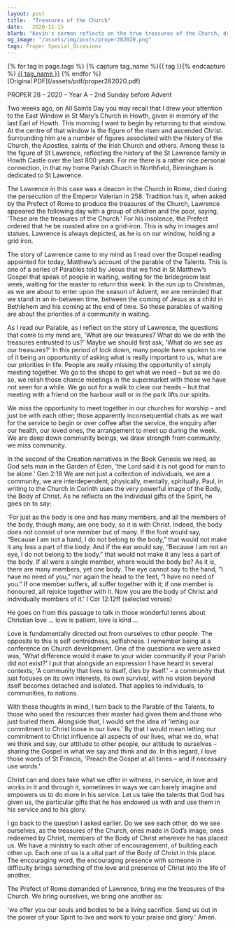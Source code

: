 ```yaml
---
layout: post
title:  "Treasures of the Church"
date:   2020-11-15
blurb: "Kevin's sermon reflects on the true treasures of the Church, drawing parallels between the story of St. Lawrence and the Parable of the Talents. He emphasizes the importance of community, interdependence, and using our gifts in service to God. The sermon encourages us to see each other as treasures of the Church, to support and uplift one another, and to live out the Gospel in our daily lives."
og_image: "/assets/img/posts/proper282020.png"
tags: Proper Special_Occasions
---    
```

<div class="tag-pills">
  {% for tag in page.tags %}
    {% capture tag_name %}{{ tag }}{% endcapture %}
    <a href="{{ site.baseurl }}/tag/{{ tag_name }}" class="tag-pill">{{ tag_name }}</a>
  {% endfor %}
</div>
[Original PDF](/assets/pdf/proper282020.pdf)

PROPER 28 – 2020 – Year A – 2nd Sunday before Advent

Two weeks ago, on All Saints Day you may recall that I drew your attention to the East Window in St Mary’s Church in Howth, given in memory of the last Earl of Howth. This morning I want to begin by returning to that window. At the centre of that window is the figure of the risen and ascended Christ. Surrounding him are a number of figures associated with the history of the Church, the Apostles, saints of the Irish Church and others. Among these is the figure of St Lawrence, reflecting the history of the St Lawrence family in Howth Castle over the last 800 years. For me there is a rather nice personal connection, in that my home Parish Church in Northfield, Birmingham is dedicated to St Lawrence.

The Lawrence in this case was a deacon in the Church in Rome, died during the persecution of the Emperor Valerian in 258. Tradition has it, when asked by the Prefect of Rome to produce the treasures of the Church, Lawrence appeared the following day with a group of children and the poor, saying, 'These are the treasures of the Church.' For his insolence, the Prefect ordered that he be roasted alive on a grid-iron. This is why in images and statues, Lawrence is always depicted, as he is on our window, holding a grid iron.

The story of Lawrence came to my mind as I read over the Gospel reading appointed for today, Matthew’s account of the parable of the Talents. This is one of a series of Parables told by Jesus that we find in St Matthew’s Gospel that speak of people in waiting, waiting for the bridegroom last week, waiting for the master to return this week. In the run up to Christmas, as we are about to enter upon the season of Advent, we are reminded that we stand in an in-between time, between the coming of Jesus as a child in Bethlehem and his coming at the end of time. So these parables of waiting are about the priorities of a community in waiting.

As I read our Parable, as I reflect on the story of Lawrence, the questions that come to my mind are, 'What are our treasures? What do we do with the treasures entrusted to us?' Maybe we should first ask, 'What do we see as our treasures?' In this period of lock down, many people have spoken to me of it being an opportunity of asking what is really important to us, what are our priorities in life. People are really missing the opportunity of simply meeting together. We go to the shops to get what we need – but as we do so, we relish those chance meetings in the supermarket with those we have not seen for a while. We go out for a walk to clear our heads – but that meeting with a friend on the harbour wall or in the park lifts our spirits.

We miss the opportunity to meet together in our churches for worship – and just be with each other; those apparently inconsequential chats as we wait for the service to begin or over coffee after the service, the enquiry after our health, our loved ones, the arrangement to meet up during the week. We are deep down community beings, we draw strength from community, we miss community.

In the second of the Creation narratives in the Book Genesis we read, as God sets man in the Garden of Eden, 'the Lord said it is not good for man to be alone.' Gen 2:18 We are not just a collection of individuals, we are a community, we are interdependent, physically, mentally, spiritually. Paul, in writing to the Church in Corinth uses the very powerful image of the Body, the Body of Christ. As he reflects on the individual gifts of the Spirit, he goes on to say:

'For just as the body is one and has many members, and all the members of the body, though many, are one body, so it is with Christ. Indeed, the body does not consist of one member but of many. If the foot would say, “Because I am not a hand, I do not belong to the body,” that would not make it any less a part of the body. And if the ear would say, “Because I am not an eye, I do not belong to the body,” that would not make it any less a part of the body. If all were a single member, where would the body be? As it is, there are many members, yet one body. The eye cannot say to the hand, “I have no need of you,” nor again the head to the feet, “I have no need of you.” If one member suffers, all suffer together with it; if one member is honoured, all rejoice together with it. Now you are the body of Christ and individually members of it.' I Cor 12:12ff (selected verses)

He goes on from this passage to talk in those wonderful terms about Christian love ... love is patient, love is kind ...

Love is fundamentally directed out from ourselves to other people. The opposite to this is self centredness, selfishness. I remember being at a conference on Church development. One of the questions we were asked was, 'What difference would it make to your wider community if your Parish did not exist?' I put that alongside an expression I have heard in several contexts; 'A community that lives to itself, dies by itself.' – a community that just focuses on its own interests, its own survival, with no vision beyond itself becomes detached and isolated. That applies to individuals, to communities, to nations.

With these thoughts in mind, I turn back to the Parable of the Talents, to those who used the resources their master had given them and those who just buried them. Alongside that, I would set the idea of 'letting our commitment to Christ loose in our lives.' By that I would mean letting our commitment to Christ influence all aspects of our lives, what we do, what we think and say, our attitude to other people, our attitude to ourselves – sharing the Gospel in what we say and think and do. In this regard, I love those words of St Francis, 'Preach the Gospel at all times – and if necessary use words.'

Christ can and does take what we offer in witness, in service, in love and works in it and through it, sometimes in ways we can barely imagine and empowers us to do more in his service. Let us take the talents that God has given us, the particular gifts that he has endowed us with and use them in his service and to his glory.

I go back to the question I asked earlier. Do we see each other, do we see ourselves, as the treasures of the Church, ones made in God’s image, ones redeemed by Christ, members of the Body of Christ wherever he has placed us. We have a ministry to each other of encouragement, of building each other up. Each one of us is a vital part of the Body of Christ in this place. The encouraging word, the encouraging presence with someone in difficulty brings something of the love and presence of Christ into the life of another.

The Prefect of Rome demanded of Lawrence, bring me the treasures of the Church. We bring ourselves, we bring one another as:

'we offer you our souls and bodies to be a living sacrifice. Send us out in the power of your Spirit to live and work to your praise and glory.' Amen.
